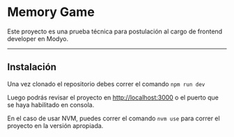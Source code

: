 # Memory Game

Este proyecto es una prueba técnica para postulación al cargo de frontend developer en Modyo.

---

## Instalación

Una vez clonado el repositorio debes correr el comando `npm run dev`

Luego podrás revisar el proyecto en [http://localhost:3000](http://localhost:3000) o el puerto que se haya habilitado en consola.

En el caso de usar NVM, puedes correr el comando `nvm use` para correr el proyecto en la versión apropiada.
